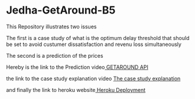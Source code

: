 # Jedha-GetAround-B5

This Repository illustrates two issues

The first is a case study of what is the optimum delay threshold that should be set to avoid custumer dissatisfaction and revenu loss simultaneously

The second is a prediction of the prices <a href=""></a>

Hereby is the link to the Prediction video<a href="https://share.vidyard.com/watch/RVCYx5iJw74ZFmoh16nTkk?"> GETAROUND API</a>

the link to the case study explanation video <a href="https://share.vidyard.com/watch/WaXE3eLCTYWyVjkzQCFWLH?"> The case study explanation</a>

and finally the link to heroku website<a href="https://lionelgetaround-71208b53542c.herokuapp.com/"> Heroku Deployment</a>
